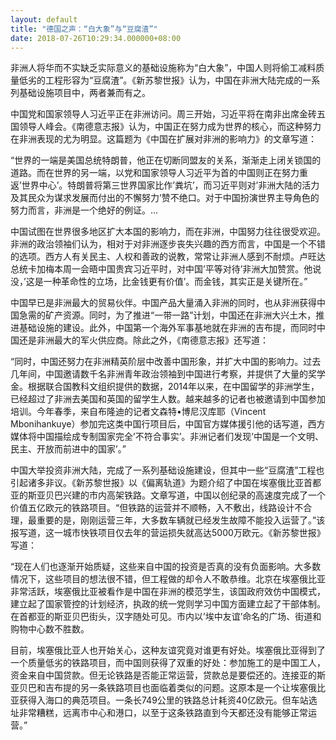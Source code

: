 ```yaml
---
layout: default
title: "德国之声：“白大象”与“豆腐渣”"
date: 2018-07-26T10:29:34.000000+08:00
---
```


非洲人将华而不实缺乏实际意义的基础设施称为“白大象”，中国人则将偷工减料质量低劣的工程形容为“豆腐渣”。《新苏黎世报》认为，中国在非洲大陆完成的一系列基础设施项目中，两者兼而有之。

中国党和国家领导人习近平正在非洲访问。周三开始，习近平将在南非出席金砖五国领导人峰会。《南德意志报》认为，中国正在努力成为世界的核心，而这种努力在非洲表现的尤为明显。这篇题为《中国在扩展对非洲的影响力》的文章写道：

“世界的一端是美国总统特朗普，他正在切断同盟友的关系，渐渐走上闭关锁国的道路。而在世界的另一端，以党和国家领导人习近平为首的中国则正在努力重返’世界中心’。特朗普将第三世界国家比作’粪坑’，而习近平则对’非洲大陆的活力及其民众为谋求发展而付出的不懈努力’赞不绝口。对于中国扮演世界主导角色的努力而言，非洲是一个绝好的例证。…

中国试图在世界很多地区扩大本国的影响力，而在非洲，中国努力往往很受欢迎。非洲的政治领袖们认为，相对于对非洲逐步丧失兴趣的西方而言，中国是一个不错的选项。西方人有关民主、人权和善政的说教，常常让非洲人感到不耐烦。卢旺达总统卡加梅本周一会晤中国贵宾习近平时，对中国’平等对待’非洲大加赞赏。他说没，’这是一种革命性的立场，比金钱更有价值’。而金钱，其实正是关键所在。”

中国早已是非洲最大的贸易伙伴。中国产品大量涌入非洲的同时，也从非洲获得中国急需的矿产资源。同时，为了推进“一带一路”计划，中国还在非洲大兴土木，推进基础设施的建设。此外，中国第一个海外军事基地就在非洲的吉布提，而同时中国还是非洲最大的军火供应商。除此之外，《南德意志报》还写道：

“同时，中国还努力在非洲精英阶层中改善中国形象，并扩大中国的影响力。过去几年间，中国邀请数千名非洲青年政治领袖到中国进行考察，并提供了大量的奖学金。根据联合国教科文组织提供的数据，2014年以来，在中国留学的非洲学生，已经超过了非洲去美国和英国的留学生人数。越来越多的记者也被邀请到中国参加培训。今年春季，来自布隆迪的记者文森特•博尼汉库耶（Vincent Mbonihankuye）参加完这类中国行项目后，中国官方媒体援引他的话写道，西方媒体将中国描绘成专制国家完全’不符合事实’。非洲记者们发现’中国是一个文明、民主、开放而前进中的国家’。”

中国大举投资非洲大陆，完成了一系列基础设施建设，但其中一些“豆腐渣”工程也引起诸多非议。《新苏黎世报》以《偏离轨道》为题介绍了中国在埃塞俄比亚首都亚的斯亚贝巴兴建的市内高架铁路。文章写道，中国以创纪录的高速度完成了一个价值五亿欧元的铁路项目。“但铁路的运营并不顺畅，入不敷出，线路设计不合理，最重要的是，刚刚运营三年，大多数车辆就已经发生故障不能投入运营了。”该报写道，这一城市快铁项目仅去年的营运损失就高达5000万欧元。《新苏黎世报》写道：

“现在人们也逐渐开始质疑，这些来自中国的投资是否真的没有负面影响。大多数情况下，这些项目的想法很不错，但工程做的却令人不敢恭维。北京在埃塞俄比亚非常活跃，埃塞俄比亚被看作是中国在非洲的模范学生，该国政府效仿中国模式，建立起了国家管控的计划经济，执政的统一党则学习中国方面建立起了干部体制。在首都亚的斯亚贝巴街头，汉字随处可见。市内以’埃中友谊’命名的广场、街道和购物中心数不胜数。

目前，埃塞俄比亚人也开始关心，这种友谊究竟对谁更有好处。埃塞俄比亚得到了一个质量低劣的铁路项目，而中国则获得了双重的好处：参加施工的是中国工人，资金来自中国贷款。但无论铁路是否能正常运营，贷款总是要偿还的。连接亚的斯亚贝巴和吉布提的另一条铁路项目也面临着类似的问题。这原本是一个让埃塞俄比亚获得入海口的典范项目。一条长749公里的铁路总计耗资40亿欧元。但车站选址非常糟糕，远离市中心和港口，以至于这条铁路直到今天都还没有能够正常运营。”

